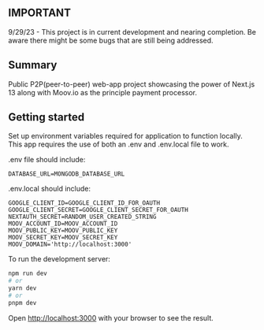 ## IMPORTANT
9/29/23 - This project is in current development and nearing completion. Be aware there might be some bugs that are still being addressed.


## Summary
Public P2P(peer-to-peer) web-app project showcasing the power of Next.js 13 along with Moov.io as the principle payment processor.


## Getting started

Set up environment variables required for application to function locally.
This app requires the use of both an .env and .env.local file to work.

.env file should include:
```
DATABASE_URL=MONGODB_DATABASE_URL
```

.env.local should include:
```
GOOGLE_CLIENT_ID=GOOGLE_CLIENT_ID_FOR_OAUTH
GOOGLE_CLIENT_SECRET=GOOGLE_CLIENT_SECRET_FOR_OAUTH
NEXTAUTH_SECRET=RANDOM_USER_CREATED_STRING
MOOV_ACCOUNT_ID=MOOV_ACCOUNT_ID
MOOV_PUBLIC_KEY=MOOV_PUBLIC_KEY
MOOV_SECRET_KEY=MOOV_SECRET_KEY
MOOV_DOMAIN='http://localhost:3000'
```

To run the development server:

```bash
npm run dev
# or
yarn dev
# or
pnpm dev
```

Open [http://localhost:3000](http://localhost:3000) with your browser to see the result.
